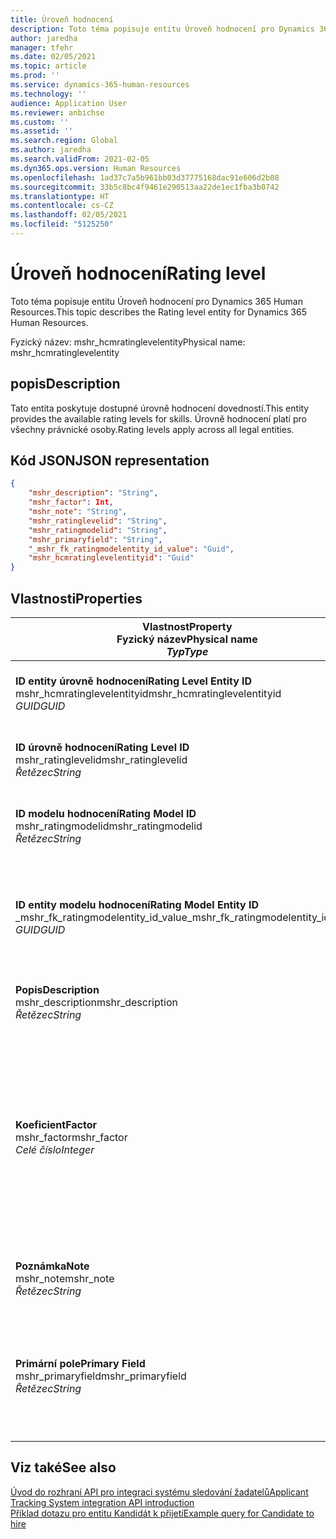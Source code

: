 ```yaml
---
title: Úroveň hodnocení
description: Toto téma popisuje entitu Úroveň hodnocení pro Dynamics 365 Human Resources.
author: jaredha
manager: tfehr
ms.date: 02/05/2021
ms.topic: article
ms.prod: ''
ms.service: dynamics-365-human-resources
ms.technology: ''
audience: Application User
ms.reviewer: anbichse
ms.custom: ''
ms.assetid: ''
ms.search.region: Global
ms.author: jaredha
ms.search.validFrom: 2021-02-05
ms.dyn365.ops.version: Human Resources
ms.openlocfilehash: 1ad37c7a5b961bb03d37775168dac91e606d2b08
ms.sourcegitcommit: 33b5c8bc4f9461e290513aa22de1ec1fba3b0742
ms.translationtype: HT
ms.contentlocale: cs-CZ
ms.lasthandoff: 02/05/2021
ms.locfileid: "5125250"
---
```

# <a name="rating-level"></a><span data-ttu-id="d0b8e-103">Úroveň hodnocení</span><span class="sxs-lookup"><span data-stu-id="d0b8e-103">Rating level</span></span>

<span data-ttu-id="d0b8e-104">Toto téma popisuje entitu Úroveň hodnocení pro Dynamics 365 Human Resources.</span><span class="sxs-lookup"><span data-stu-id="d0b8e-104">This topic describes the Rating level entity for Dynamics 365 Human Resources.</span></span>

<span data-ttu-id="d0b8e-105">Fyzický název: mshr_hcmratinglevelentity</span><span class="sxs-lookup"><span data-stu-id="d0b8e-105">Physical name: mshr_hcmratinglevelentity</span></span>

## <a name="description"></a><span data-ttu-id="d0b8e-106">popis</span><span class="sxs-lookup"><span data-stu-id="d0b8e-106">Description</span></span>

<span data-ttu-id="d0b8e-107">Tato entita poskytuje dostupné úrovně hodnocení dovedností.</span><span class="sxs-lookup"><span data-stu-id="d0b8e-107">This entity provides the available rating levels for skills.</span></span> <span data-ttu-id="d0b8e-108">Úrovně hodnocení platí pro všechny právnické osoby.</span><span class="sxs-lookup"><span data-stu-id="d0b8e-108">Rating levels apply across all legal entities.</span></span>

## <a name="json-representation"></a><span data-ttu-id="d0b8e-109">Kód JSON</span><span class="sxs-lookup"><span data-stu-id="d0b8e-109">JSON representation</span></span>

```json
{
    "mshr_description": "String",
    "mshr_factor": Int,
    "mshr_note": "String",
    "mshr_ratinglevelid": "String",
    "mshr_ratingmodelid": "String",
    "mshr_primaryfield": "String",
    "_mshr_fk_ratingmodelentity_id_value": "Guid",
    "mshr_hcmratinglevelentityid": "Guid"
}
```

## <a name="properties"></a><span data-ttu-id="d0b8e-110">Vlastnosti</span><span class="sxs-lookup"><span data-stu-id="d0b8e-110">Properties</span></span>

| <span data-ttu-id="d0b8e-111">Vlastnost</span><span class="sxs-lookup"><span data-stu-id="d0b8e-111">Property</span></span><br><span data-ttu-id="d0b8e-112">**Fyzický název**</span><span class="sxs-lookup"><span data-stu-id="d0b8e-112">**Physical name**</span></span><br><span data-ttu-id="d0b8e-113">**_Typ_**</span><span class="sxs-lookup"><span data-stu-id="d0b8e-113">**_Type_**</span></span> | <span data-ttu-id="d0b8e-114">Použít</span><span class="sxs-lookup"><span data-stu-id="d0b8e-114">Use</span></span> | <span data-ttu-id="d0b8e-115">popis</span><span class="sxs-lookup"><span data-stu-id="d0b8e-115">Description</span></span> |
| --- | --- | --- |
| <span data-ttu-id="d0b8e-116">**ID entity úrovně hodnocení**</span><span class="sxs-lookup"><span data-stu-id="d0b8e-116">**Rating Level Entity ID**</span></span><br><span data-ttu-id="d0b8e-117">mshr_hcmratinglevelentityid</span><span class="sxs-lookup"><span data-stu-id="d0b8e-117">mshr_hcmratinglevelentityid</span></span><br><span data-ttu-id="d0b8e-118">*GUID*</span><span class="sxs-lookup"><span data-stu-id="d0b8e-118">*GUID*</span></span> | <span data-ttu-id="d0b8e-119">Jen pro čtení</span><span class="sxs-lookup"><span data-stu-id="d0b8e-119">Read-only</span></span><br><span data-ttu-id="d0b8e-120">Povinná</span><span class="sxs-lookup"><span data-stu-id="d0b8e-120">Required</span></span><br><span data-ttu-id="d0b8e-121">Generováno systémem</span><span class="sxs-lookup"><span data-stu-id="d0b8e-121">System-generated</span></span> | <span data-ttu-id="d0b8e-122">Systémem generovaný jedinečný identifikátor úrovně.</span><span class="sxs-lookup"><span data-stu-id="d0b8e-122">The system-generated unique identifier for the level.</span></span> |
| <span data-ttu-id="d0b8e-123">**ID úrovně hodnocení**</span><span class="sxs-lookup"><span data-stu-id="d0b8e-123">**Rating Level ID**</span></span><br><span data-ttu-id="d0b8e-124">mshr_ratinglevelid</span><span class="sxs-lookup"><span data-stu-id="d0b8e-124">mshr_ratinglevelid</span></span><br><span data-ttu-id="d0b8e-125">*Řetězec*</span><span class="sxs-lookup"><span data-stu-id="d0b8e-125">*String*</span></span> | <span data-ttu-id="d0b8e-126">Čtení/zápis</span><span class="sxs-lookup"><span data-stu-id="d0b8e-126">Read/write</span></span><br><span data-ttu-id="d0b8e-127">Povinná</span><span class="sxs-lookup"><span data-stu-id="d0b8e-127">Required</span></span> | <span data-ttu-id="d0b8e-128">Jedinečný, uživatelem čitelný identifikátor úrovně.</span><span class="sxs-lookup"><span data-stu-id="d0b8e-128">User-readable unique identifier for the level.</span></span> |
| <span data-ttu-id="d0b8e-129">**ID modelu hodnocení**</span><span class="sxs-lookup"><span data-stu-id="d0b8e-129">**Rating Model ID**</span></span><br><span data-ttu-id="d0b8e-130">mshr_ratingmodelid</span><span class="sxs-lookup"><span data-stu-id="d0b8e-130">mshr_ratingmodelid</span></span><br><span data-ttu-id="d0b8e-131">*Řetězec*</span><span class="sxs-lookup"><span data-stu-id="d0b8e-131">*String*</span></span> | <span data-ttu-id="d0b8e-132">Čtení/zápis</span><span class="sxs-lookup"><span data-stu-id="d0b8e-132">Read/write</span></span><br><span data-ttu-id="d0b8e-133">Povinná</span><span class="sxs-lookup"><span data-stu-id="d0b8e-133">Required</span></span> | <span data-ttu-id="d0b8e-134">Model hodnocení, ke kterému patří úroveň hodnocení.</span><span class="sxs-lookup"><span data-stu-id="d0b8e-134">The rating model to which the rating level belongs.</span></span> |
| <span data-ttu-id="d0b8e-135">**ID entity modelu hodnocení**</span><span class="sxs-lookup"><span data-stu-id="d0b8e-135">**Rating Model Entity ID**</span></span><br><span data-ttu-id="d0b8e-136">_mshr_fk_ratingmodelentity_id_value</span><span class="sxs-lookup"><span data-stu-id="d0b8e-136">_mshr_fk_ratingmodelentity_id_value</span></span><br><span data-ttu-id="d0b8e-137">*GUID*</span><span class="sxs-lookup"><span data-stu-id="d0b8e-137">*GUID*</span></span> | <span data-ttu-id="d0b8e-138">Jen pro čtení</span><span class="sxs-lookup"><span data-stu-id="d0b8e-138">Read-only</span></span><br><span data-ttu-id="d0b8e-139">Povinná</span><span class="sxs-lookup"><span data-stu-id="d0b8e-139">Required</span></span><br><span data-ttu-id="d0b8e-140">Cizí klíč: mshr_hcmratingmodelentityid entity mshr_hcmratingmodelentity</span><span class="sxs-lookup"><span data-stu-id="d0b8e-140">Foreign key: mshr_hcmratingmodelentityid of mshr_hcmratingmodelentity</span></span> | <span data-ttu-id="d0b8e-141">Systémem generovaný identifikátor pro model hodnocení, ke kterému patří úroveň hodnocení.</span><span class="sxs-lookup"><span data-stu-id="d0b8e-141">The system-generated identifier for the rating model to which the rating level belongs.</span></span> |
| <span data-ttu-id="d0b8e-142">**Popis**</span><span class="sxs-lookup"><span data-stu-id="d0b8e-142">**Description**</span></span><br><span data-ttu-id="d0b8e-143">mshr_description</span><span class="sxs-lookup"><span data-stu-id="d0b8e-143">mshr_description</span></span><br><span data-ttu-id="d0b8e-144">*Řetězec*</span><span class="sxs-lookup"><span data-stu-id="d0b8e-144">*String*</span></span> | <span data-ttu-id="d0b8e-145">Čtení/zápis</span><span class="sxs-lookup"><span data-stu-id="d0b8e-145">Read/write</span></span><br><span data-ttu-id="d0b8e-146">Povinná</span><span class="sxs-lookup"><span data-stu-id="d0b8e-146">Required</span></span> | <span data-ttu-id="d0b8e-147">Popis vybrané úrovně hodnocení.</span><span class="sxs-lookup"><span data-stu-id="d0b8e-147">The description of the rating level.</span></span> |
| <span data-ttu-id="d0b8e-148">**Koeficient**</span><span class="sxs-lookup"><span data-stu-id="d0b8e-148">**Factor**</span></span><br><span data-ttu-id="d0b8e-149">mshr_factor</span><span class="sxs-lookup"><span data-stu-id="d0b8e-149">mshr_factor</span></span><br><span data-ttu-id="d0b8e-150">*Celé číslo*</span><span class="sxs-lookup"><span data-stu-id="d0b8e-150">*Integer*</span></span> | <span data-ttu-id="d0b8e-151">Čtení/zápis</span><span class="sxs-lookup"><span data-stu-id="d0b8e-151">Read/write</span></span><br><span data-ttu-id="d0b8e-152">Povinná</span><span class="sxs-lookup"><span data-stu-id="d0b8e-152">Required</span></span> | <span data-ttu-id="d0b8e-153">Koeficient pro úroveň hodnocení.</span><span class="sxs-lookup"><span data-stu-id="d0b8e-153">The factor for the rating level.</span></span> <span data-ttu-id="d0b8e-154">Při porovnání položek s různým počtem úrovní hodnocení je možné vyrovnávat stav pomocí koeficientu.</span><span class="sxs-lookup"><span data-stu-id="d0b8e-154">When you compare items with a different number of rating levels, the factor is used to normalize the scores.</span></span> <span data-ttu-id="d0b8e-155">Hodnota musí být celé číslo mezi 0 a 9.</span><span class="sxs-lookup"><span data-stu-id="d0b8e-155">The value must be an integer between 0 and 9.</span></span> |
| <span data-ttu-id="d0b8e-156">**Poznámka**</span><span class="sxs-lookup"><span data-stu-id="d0b8e-156">**Note**</span></span><br><span data-ttu-id="d0b8e-157">mshr_note</span><span class="sxs-lookup"><span data-stu-id="d0b8e-157">mshr_note</span></span><br><span data-ttu-id="d0b8e-158">*Řetězec*</span><span class="sxs-lookup"><span data-stu-id="d0b8e-158">*String*</span></span> | <span data-ttu-id="d0b8e-159">Čtení/zápis</span><span class="sxs-lookup"><span data-stu-id="d0b8e-159">Read/write</span></span><br><span data-ttu-id="d0b8e-160">Volitelné</span><span class="sxs-lookup"><span data-stu-id="d0b8e-160">Optional</span></span> | <span data-ttu-id="d0b8e-161">Jakékoli poznámky přidružené k úrovni hodnocení.</span><span class="sxs-lookup"><span data-stu-id="d0b8e-161">Any notes associated with the rating level.</span></span> |
| <span data-ttu-id="d0b8e-162">**Primární pole**</span><span class="sxs-lookup"><span data-stu-id="d0b8e-162">**Primary Field**</span></span><br><span data-ttu-id="d0b8e-163">mshr_primaryfield</span><span class="sxs-lookup"><span data-stu-id="d0b8e-163">mshr_primaryfield</span></span><br><span data-ttu-id="d0b8e-164">*Řetězec*</span><span class="sxs-lookup"><span data-stu-id="d0b8e-164">*String*</span></span> | <span data-ttu-id="d0b8e-165">Jen pro čtení</span><span class="sxs-lookup"><span data-stu-id="d0b8e-165">Read-only</span></span><br><span data-ttu-id="d0b8e-166">Povinná</span><span class="sxs-lookup"><span data-stu-id="d0b8e-166">Required</span></span> | <span data-ttu-id="d0b8e-167">Pole, které se použije jako identifikátor záznamu entity.</span><span class="sxs-lookup"><span data-stu-id="d0b8e-167">Field to be used as an identifier of the entity record.</span></span> <span data-ttu-id="d0b8e-168">Kombinace ID úrovně hodnocení a ID modelu hodnocení.</span><span class="sxs-lookup"><span data-stu-id="d0b8e-168">Combination of rating level ID and rating model ID.</span></span> |

## <a name="see-also"></a><span data-ttu-id="d0b8e-169">Viz také</span><span class="sxs-lookup"><span data-stu-id="d0b8e-169">See also</span></span>

[<span data-ttu-id="d0b8e-170">Úvod do rozhraní API pro integraci systému sledování žadatelů</span><span class="sxs-lookup"><span data-stu-id="d0b8e-170">Applicant Tracking System integration API introduction</span></span>](hr-admin-integration-ats-api-introduction.md)<br>
[<span data-ttu-id="d0b8e-171">Příklad dotazu pro entitu Kandidát k přijetí</span><span class="sxs-lookup"><span data-stu-id="d0b8e-171">Example query for Candidate to hire</span></span>](hr-admin-integration-ats-api-candidate-to-hire-example-query.md)

